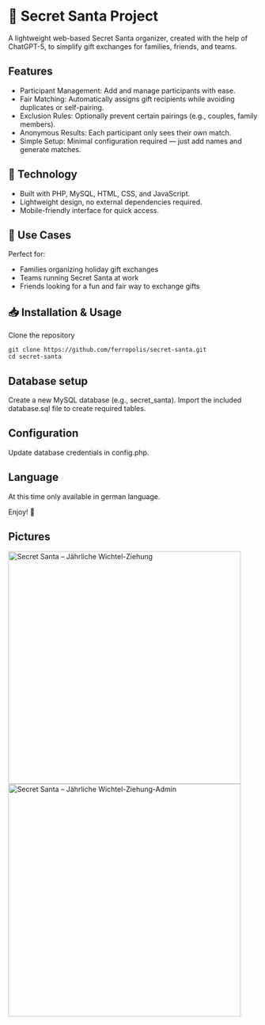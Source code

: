 # 🎁 Secret Santa Project

A lightweight web-based Secret Santa organizer, created with the help of ChatGPT-5, to simplify gift exchanges for families, friends, and teams.

## Features
- Participant Management: Add and manage participants with ease.  
- Fair Matching: Automatically assigns gift recipients while avoiding duplicates or self-pairing.  
- Exclusion Rules: Optionally prevent certain pairings (e.g., couples, family members).  
- Anonymous Results: Each participant only sees their own match.  
- Simple Setup: Minimal configuration required — just add names and generate matches.  

## 🔧 Technology
- Built with PHP, MySQL, HTML, CSS, and JavaScript.  
- Lightweight design, no external dependencies required.  
- Mobile-friendly interface for quick access.  

## 🚀 Use Cases
Perfect for:  
- Families organizing holiday gift exchanges  
- Teams running Secret Santa at work  
- Friends looking for a fun and fair way to exchange gifts  

## 📥 Installation & Usage
Clone the repository
```
git clone https://github.com/ferropolis/secret-santa.git
cd secret-santa
```

## Database setup
Create a new MySQL database (e.g., secret_santa).
Import the included database.sql file to create required tables.

## Configuration
Update database credentials in config.php.

## Language
At this time only available in german language.

Enjoy! 🎅

## Pictures
<img height="470" alt="Secret Santa – Jährliche Wichtel-Ziehung" src="https://github.com/user-attachments/assets/1466614c-34de-42ec-8ea4-7f8763d29f8f" />
<img height="470" alt="Secret Santa – Jährliche Wichtel-Ziehung-Admin" src="https://github.com/user-attachments/assets/2392a7d7-2994-488a-a414-8dffdd5a72dc" />
